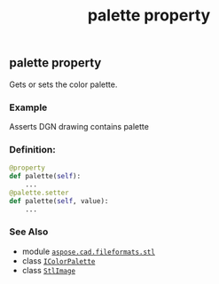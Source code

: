 ﻿---
title: palette property
second_title: Aspose.CAD for Python via .NET API References
description: 
type: docs
weight: 200
url: /python-net/aspose.cad.fileformats.stl/stlimage/palette/
is_root: false
---

## palette property


Gets or sets the color palette.

### Example 


Asserts DGN drawing contains palette
### Definition:
```python
@property
def palette(self):
    ...
@palette.setter
def palette(self, value):
    ...
```

### See Also
* module [`aspose.cad.fileformats.stl`](../../)
* class [`IColorPalette`](/cad/python-net/aspose.cad/icolorpalette)
* class [`StlImage`](/cad/python-net/aspose.cad.fileformats.stl/stlimage)
